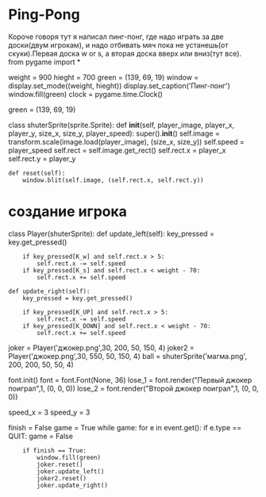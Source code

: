 # Ping-Pong

Короче говоря тут я написал пинг-понг, где надо играть за две доски(двум игрокам), и надо отбивать мяч пока не устанешь(от скуки).Первая доска w or s, а вторая доска вверх или вниз(тут все).
from  pygame import *

weight = 900
hieght = 700
green = (139, 69, 19)
window = display.set_mode((weight, hieght))
display.set_caption('Пинг-понг')
window.fill(green)
clock = pygame.time.Clock()

green = (139, 69, 19)

class shuterSprite(sprite.Sprite):
    def __init__(self, player_image, player_x, player_y, size_x, size_y, player_speed):
        super().__init__()
        self.image = transform.scale(image.load(player_image), (size_x, size_y))
        self.speed = player_speed
        self.rect = self.image.get_rect()
        self.rect.x = player_x
        self.rect.y = player_y

    def reset(self):
        window.blit(self.image, (self.rect.x, self.rect.y))


# создание игрока
class Player(shuterSprite):
    def update_left(self):
        key_pressed = key.get_pressed()

        if key_pressed[K_w] and self.rect.x > 5:
            self.rect.x -= self.speed
        if key_pressed[K_s] and self.rect.x < weight - 70:
            self.rect.x += self.speed

    def update_right(self):
        key_pressed = key.get_pressed()

        if key_pressed[K_UP] and self.rect.x > 5:
            self.rect.x -= self.speed
        if key_pressed[K_DOWN] and self.rect.x < weight - 70:
            self.rect.x += self.speed

joker = Player('джокер.png',30, 200,  50, 150, 4)
joker2 = Player('джокер.png',30, 550, 50, 150, 4)
ball = shuterSprite('магма.png', 200, 200, 50, 50, 4)



font.init()
font = font.Font(None, 36)
lose_1 = font.render("Первый джокер поиграл",1,  (0, 0, 0))
lose_2 = font.render("Второй джокер поиграл",1,  (0, 0, 0))

speed_x = 3
speed_y = 3

finish = False
game = True
while game:
    for e in event.get():
        if e.type == QUIT:
            game = False

        if finish == True:
            window.fill(green)
            joker.reset()
            joker.update_left()
            joker2.reset()
            joker.update_right()
            
